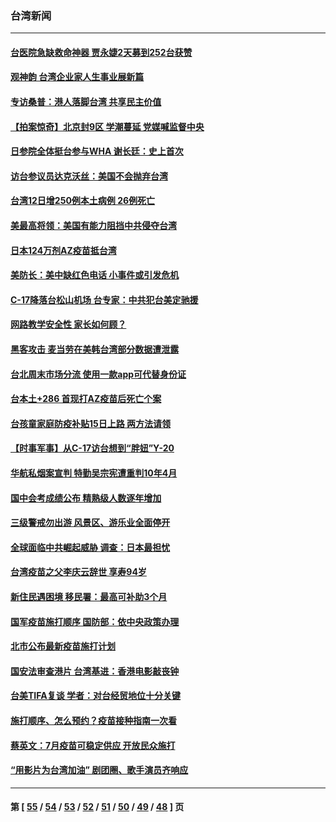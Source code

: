### 台湾新闻
---
#### [台医院急缺救命神器 贾永婕2天募到252台获赞](../../pages/ncid1349361/n13018566.md) 
#### [观神韵 台湾企业家人生事业展新篇](../../pages/ncid1349361/n13018100.md) 
#### [专访桑普：港人落脚台湾 共享民主价值](../../pages/ncid1349361/n13017598.md) 
#### [【拍案惊奇】北京封9区 学潮蔓延 党媒喊监督中央](../../pages/ncid1349361/n13016906.md) 
#### [日参院全体挺台参与WHA 谢长廷：史上首次](../../pages/ncid1349361/n13017383.md) 
#### [访台参议员达克沃丝：美国不会抛弃台湾](../../pages/ncid1349361/n13017334.md) 
#### [台湾12日增250例本土病例 26例死亡](../../pages/ncid1349361/n13017203.md) 
#### [美最高将领：美国有能力阻挡中共侵夺台湾](../../pages/ncid1349361/n13016869.md) 
#### [日本124万剂AZ疫苗抵台湾](../../pages/ncid1349361/n13016649.md) 
#### [美防长：美中缺红色电话 小事件或引发危机](../../pages/ncid1349361/n13016232.md) 
#### [C-17降落台松山机场 台专家：中共犯台美定驰援](../../pages/ncid1349361/n13016171.md) 
#### [网路教学安全性 家长如何顾？](../../pages/ncid1349361/n13015973.md) 
#### [黑客攻击 麦当劳在美韩台湾部分数据遭泄露](../../pages/ncid1349361/n13015823.md) 
#### [台北周末市场分流 使用一款app可代替身份证](../../pages/ncid1349361/n13015701.md) 
#### [台本土+286 首现打AZ疫苗后死亡个案](../../pages/ncid1349361/n13015716.md) 
#### [台孩童家庭防疫补贴15日上路 两方法请领](../../pages/ncid1349361/n13015718.md) 
#### [【时事军事】从C-17访台想到“胖妞”Y-20](../../pages/ncid1349361/n13015780.md) 
#### [华航私烟案宣判 特勤吴宗宪遭重判10年4月](../../pages/ncid1349361/n13015709.md) 
#### [国中会考成绩公布 精熟级人数逐年增加](../../pages/ncid1349361/n13015727.md) 
#### [三级警戒勿出游 风景区、游乐业全面停开](../../pages/ncid1349361/n13015722.md) 
#### [全球面临中共崛起威胁 调查：日本最担忧](../../pages/ncid1349361/n13015645.md) 
#### [台湾疫苗之父李庆云辞世 享寿94岁](../../pages/ncid1349361/n13015647.md) 
#### [新住民遇困境 移民署：最高可补助3个月](../../pages/ncid1349361/n13015652.md) 
#### [国军疫苗施打顺序 国防部：依中央政策办理](../../pages/ncid1349361/n13015575.md) 
#### [北市公布最新疫苗施打计划](../../pages/ncid1349361/n13015570.md) 
#### [国安法审查港片 台湾基进：香港电影敲丧钟](../../pages/ncid1349361/n13015519.md) 
#### [台美TIFA复谈 学者：对台经贸地位十分关键](../../pages/ncid1349361/n13015515.md) 
#### [施打顺序、怎么预约？疫苗接种指南一次看](../../pages/ncid1349361/n13014991.md) 
#### [蔡英文：7月疫苗可稳定供应 开放民众施打](../../pages/ncid1349361/n13015185.md) 
#### [“用影片为台湾加油” 剧团圈、歌手演员齐响应](../../pages/ncid1349361/n13014992.md) 

---
#### 第 [ [55](./55.md) / [54](./54.md) / [53](./53.md) / [52](./52.md) / [51](./51.md) / [50](./50.md) / [49](./49.md) / [48](./48.md) ] 页
